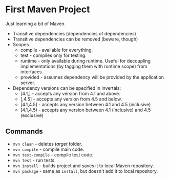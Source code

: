 # First Maven Project

Just learning a bit of Maven.

* Transitive dependencies (dependencies of dependencies)
* Transitive dependencies can be removed (beware, though)
* Scopes
    * compile - available for everything.
    * test - compiles only for testing.
    * runtime - only available during runtime. Useful for decoupling implementations (by tagging them with runtime scope) from interfaces.
    * provided - assumes dependency will be provided by the application server.
* Dependency versions can be specified in invertals:
    * <version>[4.1,]</version> - accepts any version from 4.1 and above.
    * <version>[,4.5]</version> - accepts any version from 4.5 and below.
    * <version>[4.1,4.5]</version> - accepts any version between 4.1 and 4.5 (inclusive)
    * <version>[4.1,4.5)</version> - accepts any version between 4.1 (inclusive) and 4.5 (exclusive)

## Commands

* `mvn clean` - deletes *target* folder.
* `mvn compile` - compile main code.
* `mvn test-compile` - compile test code.
* `mvn test` - run tests.
* `mvn install` - builds project and saves it to local Maven repository.
* `mvn package` - same as `install`, but doesn't add it to local repository.